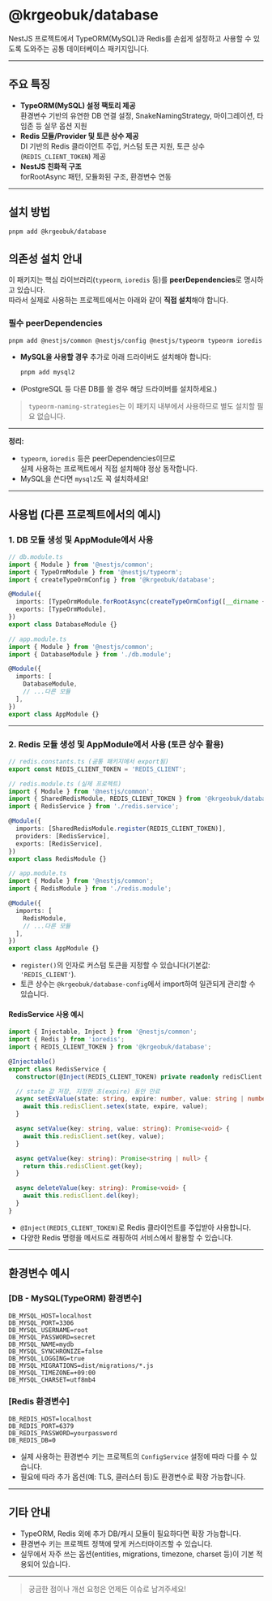 # @krgeobuk/database

NestJS 프로젝트에서 TypeORM(MySQL)과 Redis를 손쉽게 설정하고 사용할 수 있도록 도와주는 공통 데이터베이스 패키지입니다.

---

## 주요 특징

- **TypeORM(MySQL) 설정 팩토리 제공**  
  환경변수 기반의 유연한 DB 연결 설정, SnakeNamingStrategy, 마이그레이션, 타임존 등 실무 옵션 지원
- **Redis 모듈/Provider 및 토큰 상수 제공**  
  DI 기반의 Redis 클라이언트 주입, 커스텀 토큰 지원, 토큰 상수(`REDIS_CLIENT_TOKEN`) 제공
- **NestJS 친화적 구조**  
  forRootAsync 패턴, 모듈화된 구조, 환경변수 연동

---

## 설치 방법

```sh
pnpm add @krgeobuk/database
```

## 의존성 설치 안내

이 패키지는 핵심 라이브러리(`typeorm`, `ioredis` 등)를 **peerDependencies**로 명시하고 있습니다.  
따라서 실제로 사용하는 프로젝트에서는 아래와 같이 **직접 설치**해야 합니다.

### 필수 peerDependencies

```sh
pnpm add @nestjs/common @nestjs/config @nestjs/typeorm typeorm ioredis
```

- **MySQL을 사용할 경우** 추가로 아래 드라이버도 설치해야 합니다:
  ```sh
  pnpm add mysql2
  ```
- (PostgreSQL 등 다른 DB를 쓸 경우 해당 드라이버를 설치하세요.)

> `typeorm-naming-strategies`는 이 패키지 내부에서 사용하므로 별도 설치할 필요 없습니다.

---

**정리:**

- `typeorm`, `ioredis` 등은 peerDependencies이므로  
  실제 사용하는 프로젝트에서 직접 설치해야 정상 동작합니다.
- MySQL을 쓴다면 `mysql2`도 꼭 설치하세요!

---

## 사용법 (다른 프로젝트에서의 예시)

### 1. DB 모듈 생성 및 AppModule에서 사용

```typescript
// db.module.ts
import { Module } from '@nestjs/common';
import { TypeOrmModule } from '@nestjs/typeorm';
import { createTypeOrmConfig } from '@krgeobuk/database';

@Module({
  imports: [TypeOrmModule.forRootAsync(createTypeOrmConfig([__dirname + '/**/*.entity{.ts,.js}']))],
  exports: [TypeOrmModule],
})
export class DatabaseModule {}
```

```typescript
// app.module.ts
import { Module } from '@nestjs/common';
import { DatabaseModule } from './db.module';

@Module({
  imports: [
    DatabaseModule,
    // ...다른 모듈
  ],
})
export class AppModule {}
```

---

### 2. Redis 모듈 생성 및 AppModule에서 사용 (토큰 상수 활용)

```typescript
// redis.constants.ts (공통 패키지에서 export됨)
export const REDIS_CLIENT_TOKEN = 'REDIS_CLIENT';

// redis.module.ts (실제 프로젝트)
import { Module } from '@nestjs/common';
import { SharedRedisModule, REDIS_CLIENT_TOKEN } from '@krgeobuk/database';
import { RedisService } from './redis.service';

@Module({
  imports: [SharedRedisModule.register(REDIS_CLIENT_TOKEN)],
  providers: [RedisService],
  exports: [RedisService],
})
export class RedisModule {}
```

```typescript
// app.module.ts
import { Module } from '@nestjs/common';
import { RedisModule } from './redis.module';

@Module({
  imports: [
    RedisModule,
    // ...다른 모듈
  ],
})
export class AppModule {}
```

- `register()`의 인자로 커스텀 토큰을 지정할 수 있습니다(기본값: `'REDIS_CLIENT'`).
- 토큰 상수는 `@krgeobuk/database-config`에서 import하여 일관되게 관리할 수 있습니다.

#### RedisService 사용 예시

```typescript
import { Injectable, Inject } from '@nestjs/common';
import { Redis } from 'ioredis';
import { REDIS_CLIENT_TOKEN } from '@krgeobuk/database';

@Injectable()
export class RedisService {
  constructor(@Inject(REDIS_CLIENT_TOKEN) private readonly redisClient: Redis) {}

  // state 값 저장, 지정한 초(expire) 동안 만료
  async setExValue(state: string, expire: number, value: string | number | Buffer): Promise<void> {
    await this.redisClient.setex(state, expire, value);
  }

  async setValue(key: string, value: string): Promise<void> {
    await this.redisClient.set(key, value);
  }

  async getValue(key: string): Promise<string | null> {
    return this.redisClient.get(key);
  }

  async deleteValue(key: string): Promise<void> {
    await this.redisClient.del(key);
  }
}
```

- `@Inject(REDIS_CLIENT_TOKEN)`로 Redis 클라이언트를 주입받아 사용합니다.
- 다양한 Redis 명령을 메서드로 래핑하여 서비스에서 활용할 수 있습니다.

---

## 환경변수 예시

### [DB - MySQL(TypeORM) 환경변수]

```env
DB_MYSQL_HOST=localhost
DB_MYSQL_PORT=3306
DB_MYSQL_USERNAME=root
DB_MYSQL_PASSWORD=secret
DB_MYSQL_NAME=mydb
DB_MYSQL_SYNCHRONIZE=false
DB_MYSQL_LOGGING=true
DB_MYSQL_MIGRATIONS=dist/migrations/*.js
DB_MYSQL_TIMEZONE=+09:00
DB_MYSQL_CHARSET=utf8mb4
```

### [Redis 환경변수]

```env
DB_REDIS_HOST=localhost
DB_REDIS_PORT=6379
DB_REDIS_PASSWORD=yourpassword
DB_REDIS_DB=0
```

- 실제 사용하는 환경변수 키는 프로젝트의 `ConfigService` 설정에 따라 다를 수 있습니다.
- 필요에 따라 추가 옵션(예: TLS, 클러스터 등)도 환경변수로 확장 가능합니다.

---

## 기타 안내

- TypeORM, Redis 외에 추가 DB/캐시 모듈이 필요하다면 확장 가능합니다.
- 환경변수 키는 프로젝트 정책에 맞게 커스터마이즈할 수 있습니다.
- 실무에서 자주 쓰는 옵션(entities, migrations, timezone, charset 등)이 기본 적용되어 있습니다.

---

> 궁금한 점이나 개선 요청은 언제든 이슈로 남겨주세요!
